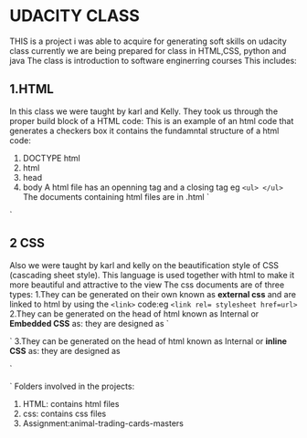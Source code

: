 # UDACITY CLASS 
THIS is a project i was able to acquire for generating soft skills on udacity class currently we are being prepared for class in HTML,CSS, python and java 
The class is introduction to software enginerring courses 
This includes:
## 1.HTML 
In this class we were taught by karl and Kelly. They took us through the proper build block of a HTML code:
This is an example of an html code that generates a checkers box it contains the fundamntal structure of a html code:
1. DOCTYPE html
2. html
3. head
4. body
A html file has an openning tag and a closing tag eg `<ul> </ul>`
The documents containing html files are in .html
`
<!DOCTYPE html>
<html lang="en">
  <head>
    <meta charset="utf-8">
    <title>Flexbox practice!</title>
    <link rel="stylesheet" href="C:\Users\User\Documents\udacity\flexbox_practice_style.css">
  </head>
  <body>
   <div class= "container">
     <div class="box red"></div>
     <div class="box black"></div>
     <div class="box black"></div>
     <div class="box red"></div>
    </div>
  </body>
</html>`

## 2 CSS
Also we were taught by karl and kelly on the beautification style of CSS (cascading sheet style). This language is used together with html to make it more beautiful
and attractive to the view 
The css documents are of three types:
1.They can be generated on their own known as **external css** and are linked to html by using the `<link>` code:eg 
`<link rel= stylesheet href=url>`
2.They can be generated on the head of html known as Internal or **Embedded CSS** as:
they are designed as 
`
<style>
ul { 
     padding:0;
}     
</style>
`
3.They can be generated on the head of html known as Internal or **inline CSS** as:
they are designed as 

` 
<p background-colour:red;>

`
Folders involved in the projects:
1. HTML: contains html files 
2. css: contains css files
3. Assignment:animal-trading-cards-masters
